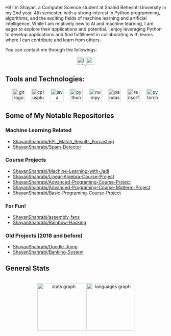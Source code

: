 <p align="left">Hi! I'm Shayan, a Computer Science student at Shahid Beheshti University in my 2nd year, 4th semester, with a strong interest in Python programming, algorithms, and the exciting fields of machine learning and artificial intelligence. While I am relatively new to AI and machine learning, I am eager to explore their applications and potential. I enjoy leveraging Python to develop applications and find fulfillment in collaborating with teams where I can contribute and learn from others.</p>

You can contact me through the followings:

<div align="center">
 <a href="https://www.linkedin.com/in/shayanshahrabi/" target="_blank">
  <img src="https://img.shields.io/static/v1?message=LinkedIn&logo=linkedin&label=&color=0077B5&logoColor=white&labelColor=&style=for-the-badge" height="25" alt="linkedin logo"  />
 </a>

 <a href="mailto:shayanshahrab@gmail.com">
  <img src="https://img.shields.io/static/v1?message=Gmail&logo=gmail&label=&color=D14836&logoColor=white&labelColor=&style=for-the-badge" height="25" alt="gmail logo"  />
 </a>

</div>

###

## Tools and Technologies:

<div align="center">
  <img src="https://cdn.jsdelivr.net/gh/devicons/devicon/icons/git/git-original.svg" height="40" alt="git logo"  />
  <img width="12" />
  <img src="https://cdn.jsdelivr.net/gh/devicons/devicon/icons/cplusplus/cplusplus-original.svg" height="40" alt="cplusplus logo"  />
  <img width="12" />
  <img src="https://cdn.jsdelivr.net/gh/devicons/devicon/icons/java/java-original.svg" height="40" alt="java logo"  />
  <img width="12" />
  <img src="https://cdn.jsdelivr.net/gh/devicons/devicon/icons/python/python-original.svg" height="40" alt="python logo"  />
  <img width="12" />
  <img src="https://cdn.jsdelivr.net/gh/devicons/devicon/icons/numpy/numpy-original.svg" height="40" alt="numpy logo"  />
  <img width="12" />
  <img src="https://cdn.jsdelivr.net/gh/devicons/devicon/icons/pandas/pandas-original.svg" height="40" alt="pandas logo"  />
  <img width="12" />
  <img src="https://cdn.jsdelivr.net/gh/devicons/devicon/icons/tensorflow/tensorflow-original.svg" height="40" alt="tensorflow logo"  />
  <img width="12" />
  <img src="https://cdn.jsdelivr.net/gh/devicons/devicon/icons/pytorch/pytorch-original.svg" height="40" alt="pytorch logo"  />
</div>

###

## Some of My Notable Repositories

### Machine Learning Related
- [ShayanShahrabi/EPL_Match_Results_Forcasting](https://github.com/ShayanShahrabi/EPL_Match_Results_Forcasting)
- [ShayanShahrabi/Spam-Detector](https://github.com/ShayanShahrabi/Spam-Detector/tree/main)



### Course Projects
- [ShayanShahrabi/Machine-Learning-with-Jadi](https://github.com/ShayanShahrabi/Machine_Learning_with_Jadi)
- [ShayanShahrabi/Linear-Algebra-Course-Project](https://github.com/ShayanShahrabi/Linear-Algebra-Course-Project)
- [ShayanShahrabi/Advanced-Programing-Course-Project](https://github.com/ShayanShahrabi/Spotify-Project)
- [ShayanShahrabi/Advanced-Programing-Course-Midterm-Project](https://github.com/ShayanShahrabi/online-shop-simulator)
- [ShayanShahrabi/Basic-Programing-Course-Project](https://github.com/ShayanShahrabi/Pac-Man)


### For Fun!
- [ShayanShahrabi/assembly_fans](https://github.com/ShayanShahrabi/assembly_fans)
- [ShayanShahrabi/Rainbow-Hacking](https://github.com/ShayanShahrabi/Rainbow_Hacking)


### Old Projects (2018 and before)
- [ShayanShahrabi/Doodle-Jump](https://github.com/ShayanShahrabi/Doodle-Jump)
- [ShayanShahrabi/Banking-System](https://github.com/ShayanShahrabi/Bankig-System)


## General Stats

<br clear="both">
<div align="center">
  <img src="https://github-readme-stats.vercel.app/api?username=ShayanShahrabi&hide_title=true&hide_rank=false&show_icons=true&rank_icon=github&include_all_commits=true&count_private=true&disable_animations=false&theme=rose_pine&locale=en&hide_border=true&order=1" height="150" alt="stats graph"  />
  <img src="https://github-readme-stats.vercel.app/api/top-langs?username=ShayanShahrabi&locale=en&hide_title=false&layout=compact&card_width=320&langs_count=5&theme=rose_pine&hide_border=true&order=2" height="150" alt="languages graph"  />
</div>








